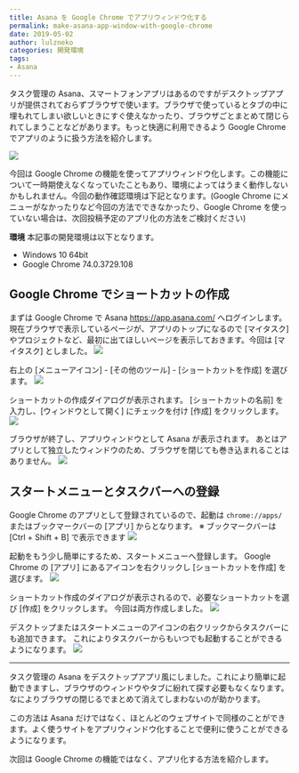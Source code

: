 ```yaml
---
title: Asana を Google Chrome でアプリウィンドウ化する
permalink: make-asana-app-window-with-google-chrome
date: 2019-05-02
author: lulzneko
categories: 開発環境
tags:
- Asana
---
```


タスク管理の Asana、スマートフォンアプリはあるのですがデスクトップアプリが提供されておらずブラウザで使います。ブラウザで使っているとタブの中に埋もれてしまい欲しいときにすぐ使えなかったり、ブラウザごとまとめて閉じられてしまうことなどがあります。もっと快適に利用できるよう Google Chrome でアプリのように扱う方法を紹介します。

![](/articles/assets/lulzneko/develop/asana/asana.png)


今回は Google Chrome の機能を使ってアプリウィンドウ化します。この機能について一時期使えなくなっていたこともあり、環境によってはうまく動作しないかもしれません。今回の動作確認環境は下記となります。(Google Chrome にメニューがなかったりなど今回の方法でできなかったり、Google Chrome を使っていない場合は、次回投稿予定のアプリ化の方法をご検討ください)

**環境**
本記事の開発環境は以下となります。
- Windows 10 64bit
- Google Chrome 74.0.3729.108


## Google Chrome でショートカットの作成
まずは Google Chrome で Asana https://app.asana.com/ へログインします。
現在ブラウザで表示しているページが、アプリのトップになるので [マイタスク] やプロジェクトなど、最初に出てほしいページを表示しておきます。今回は [マイタスク] としました。
![](/articles/assets/lulzneko/develop/asana/11.png)

右上の [メニューアイコン] - [その他のツール] - [ショートカットを作成] を選びます。
![](/articles/assets/lulzneko/develop/asana/12.png)

ショートカットの作成ダイアログが表示されます。
[ショートカットの名前] を入力し、[ウィンドウとして開く] にチェックを付け [作成] をクリックします。
![](/articles/assets/lulzneko/develop/asana/13.png)

ブラウザが終了し、アプリウィンドウとして Asana が表示されます。
あとはアプリとして独立したウィンドウのため、ブラウザを閉じても巻き込まれることはありません。
![](/articles/assets/lulzneko/develop/asana/14.png)


## スタートメニューとタスクバーへの登録
Google Chrome のアプリとして登録されているので、起動は `chrome://apps/`  またはブックマークバーの [アプリ] からとなります。
※ ブックマークバーは [Ctrl + Shift + B] で表示できます
![](/articles/assets/lulzneko/develop/asana/15.png)

起動をもう少し簡単にするため、スタートメニューへ登録します。
Google Chrome の [アプリ] にあるアイコンを右クリックし [ショートカットを作成] を選びます。
![](/articles/assets/lulzneko/develop/asana/16.png)

ショートカット作成のダイアログが表示されるので、必要なショートカットを選び [作成] をクリックします。
今回は両方作成しました。
![](/articles/assets/lulzneko/develop/asana/17.png)

デスクトップまたはスタートメニューのアイコンの右クリックからタスクバーにも追加できます。
これによりタスクバーからもいつでも起動することができるようになります。
![](/articles/assets/lulzneko/develop/asana/18.png)



----

タスク管理の Asana をデスクトップアプリ風にしました。これにより簡単に起動できますし、ブラウザのウィンドウやタブに紛れて探す必要もなくなります。なによりブラウザの閉じるでまとめて消えてしまわないのが助かります。

この方法は Asana だけではなく、ほとんどのウェブサイトで同様のことができます。よく使うサイトをアプリウィンドウ化することで便利に使うことができるようになります。

次回は Google Chrome の機能ではなく、アプリ化する方法を紹介します。

